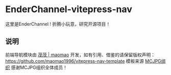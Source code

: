 # EnderChannel-vitepress-nav

这里是EnderChannel !
折腾小玩意，研究开源项目！

## 说明

前端导航模块由 [茂茂 | maomao](https://github.com/maomao1996) 开发，如有引用、借鉴的请保留版权声明：<https://github.com/maomao1996/vitepress-nav-template>
模板来源 [MCJPG组织](https://github.com/MineJPGcraft/MCJPG) 感谢MCJPG组织全体成员！
